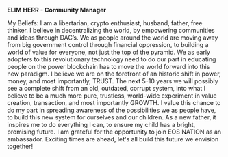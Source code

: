 **ELIM HERR - Community Manager**

My Beliefs: I am a libertarian, crypto enthusiast, husband, father, free thinker. I believe in decentralizing the world, by empowering communities and ideas through DAC’s. We as people around the world are moving away from big government control through financial oppression, to building a world of value for everyone, not just the top of the pyramid. We as early adopters to this revolutionary technology need to do our part in educating people on the power blockchain has to move the world forward into this new paradigm. I believe we are on the forefront of an historic shift in power, money, and most importantly, TRUST. The next 5-10 years we will possibly see a complete shift from an old, outdated, corrupt system, into what I believe to be a much more pure, trustless, world-wide experiment in value creation, transaction, and most importantly GROWTH. I value this chance to do my part in spreading awareness of the possibilities we as people have, to build this new system for ourselves and our children. As a new father, it inspires me to do everything I can, to ensure my child has a bright, promising future. I am grateful for the opportunity to join EOS NATION as an ambassador. Exciting times are ahead, let's all build this future we envision together!
